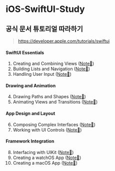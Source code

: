 # iOS-SwiftUI-Study

## 공식 문서 튜토리얼 따라하기
> https://developer.apple.com/tutorials/swiftui



#### SwiftUI Essentials

1. Creating and Combining Views ([Note🔗](https://vivi-log.notion.site/Creating-and-Combining-Views-58e686ce963348ef973b2c1c8bc32985))
2. Building Lists and Navigation ([Note🔗](https://vivi-log.notion.site/Building-Lists-and-Navigation-bc4f902ca3e8445f9f30df70a40be1b8))
3. Handling User Input ([Note🔗](https://vivi-log.notion.site/Handling-User-Input-ac182ce11fab4bb0a1abbb57fe10a765))



#### Drawing and Animation

4. Drawing Paths and Shapes ([Note🔗](https://vivi-log.notion.site/Drawing-Paths-and-Shapes-83d57ddd02ea4d8b974479a34e2bdf51))
5. Animating Views and Transitions ([Note🔗](https://vivi-log.notion.site/Animating-Views-and-Transitions-86c602568e7b4a11bbfe5b61d5d9adc5))



#### App Design and Layout

6. Composing Complex Interfaces ([Note🔗](https://vivi-log.notion.site/Composing-Complex-Interfaces-ba7c265b9e6c41acb99e86477dfcddb5))
7. Working with UI Controls ([Note🔗](https://vivi-log.notion.site/Working-with-UI-Controls-6efae17a903d4807a1b0114f05f095f2))



#### Framework Integration

8. Interfacing with UIKit ([Note🔗](https://vivi-log.notion.site/Interfacing-with-UIKit-e055e1cbee0846e5b35f4dd789b09204))
9. Creating a watchOS App ([Note🔗](https://vivi-log.notion.site/Creating-a-watchOS-App-fa321dc30bf44353a16baf7485e66096))
10. Creating a macOS App ([Note🔗](https://vivi-log.notion.site/Creating-a-macOS-App-085352d2d9bf4fd4b0d55d417f9f4a93))
